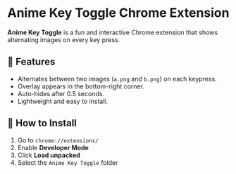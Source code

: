 # Anime Key Toggle Chrome Extension

**Anime Key Toggle** is a fun and interactive Chrome extension that shows alternating images on every key press.

## 🔧 Features

- Alternates between two images (`a.png` and `b.png`) on each keypress.
- Overlay appears in the bottom-right corner.
- Auto-hides after 0.5 seconds.
- Lightweight and easy to install.

## 🚀 How to Install

1. Go to `chrome://extensions/`
2. Enable **Developer Mode**
3. Click **Load unpacked**
4. Select the `Anime Key Toggle` folder
